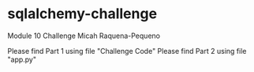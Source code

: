 # sqlalchemy-challenge
Module 10 Challenge
Micah Raquena-Pequeno

Please find Part 1 using file "Challenge Code"
Please find Part 2 using file "app.py"